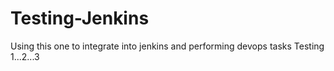# Testing-Jenkins
Using this one to integrate into jenkins and performing devops tasks
Testing 1...2...3
